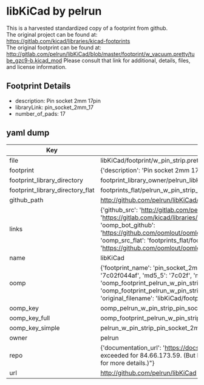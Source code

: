 # libKiCad by pelrun  
This is a harvested standardized copy of a footprint from github.  
The original project can be found at:  
https://gitlab.com/kicad/libraries/kicad-footprints  
The original footprint can be found at:
http://gitlab.com/pelrun/libKiCad/blob/master/footprint/w_vacuum.pretty/tube_gzc9-b.kicad_mod
Please consult that link for additional, details, files, and license information.  
## Footprint Details
* description: Pin socket 2mm 17pin  
* libraryLink: pin_socket_2mm_17  
* number_of_pads: 17  
## yaml dump  
| Key | Value |  
| --- | --- |  
| file | libKiCad/footprint/w_pin_strip.pretty/pin_socket_2mm_17.kicad_mod |  
| footprint | {'description': 'Pin socket 2mm 17pin', 'libraryLink': 'pin_socket_2mm_17', 'number_of_pads': 17} |  
| footprint_library_directory | footprint_library_owner/pelrun_libKiCad |  
| footprint_library_directory_flat | footprints_flat/pelrun_w_pin_strip_pin_socket_2mm_17/working |  
| github_path | http://github.com/pelrun/libKiCad/blob/master/footprint/w_pin_strip.pretty/pin_socket_2mm_17.kicad_mod |  
| links | {'github_src': 'http://gitlab.com/pelrun/libKiCad/blob/master/footprint/w_vacuum.pretty/tube_gzc9-b.kicad_mod', 'github_src_repo': 'https://gitlab.com/kicad/libraries/kicad-footprints', 'oomp_bot': 'footprints/pelrun_w_pin_strip_pin_socket_2mm_17/working', 'oomp_bot_github': 'https://github.com/oomlout/oomlout_oomp_footprint_bot/tree/main/footprints/pelrun_w_pin_strip_pin_socket_2mm_17/working', 'oomp_src_flat': 'footprints_flat/footprints_flat/pelrun_w_pin_strip_pin_socket_2mm_17/working', 'oomp_src_flat_github': 'https://github.com/oomlout/oomlout_oomp_footprint_src/tree/main/footprints_flat/pelrun_w_pin_strip_pin_socket_2mm_17/working'} |  
| name | libKiCad |  
| oomp | {'footprint_name': 'pin_socket_2mm_17', 'library_name': 'w_pin_strip', 'md5': '7c02f044afe2a08e1d6a77695d9b2418', 'md5_10': '7c02f044af', 'md5_5': '7c02f', 'md5_6': '7c02f0', 'oomp_key': 'oomp_pelrun_w_pin_strip_pin_socket_2mm_17', 'oomp_key_extra': 'oomp_footprint_pelrun_w_pin_strip_pin_socket_2mm_17', 'oomp_key_full': 'oomp_footprint_pelrun_w_pin_strip_pin_socket_2mm_17_7c02f0', 'oomp_key_simple': 'pelrun_w_pin_strip_pin_socket_2mm_17', 'original_filename': 'libKiCad/footprint/w_pin_strip.pretty/pin_socket_2mm_17.kicad_mod', 'owner_name': 'pelrun'} |  
| oomp_key | oomp_pelrun_w_pin_strip_pin_socket_2mm_17 |  
| oomp_key_full | oomp_footprint_pelrun_w_pin_strip_pin_socket_2mm_17 |  
| oomp_key_simple | pelrun_w_pin_strip_pin_socket_2mm_17 |  
| owner | pelrun |  
| repo | {'documentation_url': 'https://docs.github.com/rest/overview/resources-in-the-rest-api#rate-limiting', 'message': "API rate limit exceeded for 84.66.173.59. (But here's the good news: Authenticated requests get a higher rate limit. Check out the documentation for more details.)"} |  
| url | http://github.com/pelrun/libKiCad |  

